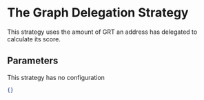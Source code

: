 # The Graph Delegation Strategy

This strategy uses the amount of GRT an address has delegated to calculate its score.

## Parameters

This strategy has no configuration
```json
{}
```